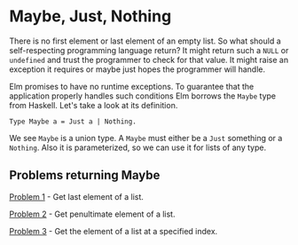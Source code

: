 # Maybe, Just, Nothing

There is no first element or last element of an empty list. So what should a self-respecting programming language return? It might return such a ```NULL``` or ```undefined``` and trust the programmer to check for that value. It might raise an exception it requires or maybe just hopes the programmer will handle. 

Elm promises to have no runtime exceptions. To guarantee that the application properly handles such conditions Elm borrows the ```Maybe``` type from Haskell. Let's take a look at its definition.
```
Type Maybe a = Just a | Nothing. 
```

We see ```Maybe``` is a union type. A ```Maybe``` must either  be a  ```Just``` something or a ```Nothing```. Also it is parameterized, so we can use it for lists of any type.


## Problems returning Maybe

[Problem 1](../p/p01.md) - Get last element of a list.

[Problem 2](../p/p02.md) - Get penultimate element of a list.

[Problem 3](../p/p03.md) - Get the element of a list at a specified index.
